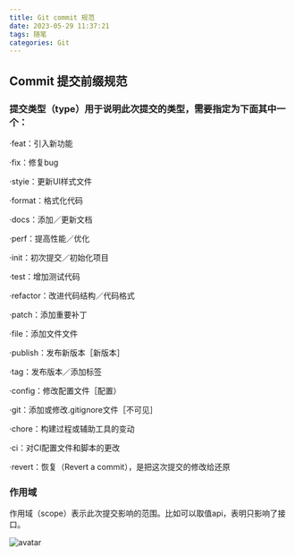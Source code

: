 ```yaml
---
title: Git commit 规范
date: 2023-05-29 11:37:21
tags: 随笔
categories: Git
---
```

## Commit 提交前缀规范

### 提交类型（type）用于说明此次提交的类型，需要指定为下面其中一个：

·feat：引入新功能

·fix：修复bug

·styie：更新UI样式文件

·format：格式化代码

·docs：添加／更新文档

·perf：提高性能／优化

·init：初次提交／初始化项目

<!-- more -->

·test：增加测试代码

·refactor：改进代码结构／代码格式

·patch：添加重要补丁

·file：添加文件文件

·publish：发布新版本［新版本］

·tag：发布版本／添加标签

·config：修改配置文件［配置）

·git：添加或修改.gitignore文件［不可见］

·chore：构建过程或辅助工具的变动

·ci：对CI配置文件和脚本的更改

·revert：恢复（Revert a commit），是把这次提交的修改给还原

### 作用域

作用域（scope）表示此次提交影响的范围。比如可以取值api，表明只影响了接口。

![avatar](https://img.wuzhouboy.top/blog/b63cffab8b5a_21.jpeg)
